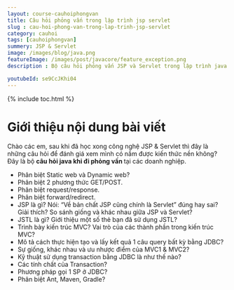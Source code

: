```yaml
---
layout: course-cauhoiphongvan
title: Câu hỏi phỏng vấn trong lập trình jsp servlet
slug : cau-hoi-phong-van-trong-lap-trinh-jsp-servlet
category: cauhoi
tags: [cauhoiphongvan]
summery: JSP & Servlet
image: /images/blog/java.png
featureImage: /images/post/javacore/feature_exception.png
description : Bộ câu hỏi phỏng vấn JSP và Servlet trong lập trình java.

youtubeId: se9CcJKhi04
---
```


{% include toc.html %}

# **Giới thiệu nội dung bài viết**

Chào các em, sau khi đã học xong công nghệ JSP & Servlet thì đây là những câu hỏi để đánh giá xem mình có nắm được kiến thức nền không? Đây là bộ <b>câu hỏi java khi đi phỏng vấn </b> tại các doanh nghiệp.


- Phân biệt Static web và Dynamic web?
- Phân biệt 2 phương thức GET/POST.
- Phân biệt request/response.
- Phân biệt forward/redirect.
- JSP là gì? Nói: “Về bản chất JSP cũng chính là Servlet” đúng hay sai? Giải thích? So sánh giống và khác nhau giữa JSP và Servlet?
- JSTL là gì? Giới thiệu một số thẻ bạn đã sử dụng JSTL?
- Trình bày kiến trúc MVC? Vai trò của các thành phần trong kiến trúc MVC?
- Mô tả cách thực hiện tạo và lấy kết quả 1 câu query bất kỳ bằng JDBC?
- Sự giống, khác nhau và ưu nhược điểm của MVC1 & MVC2?
- Kỹ thuật sử dụng transaction bằng JDBC là như thế nào?
- Các tính chất của Transaction?
- Phương pháp gọi 1 SP ở JDBC?
- Phân biệt Ant, Maven, Gradle?




